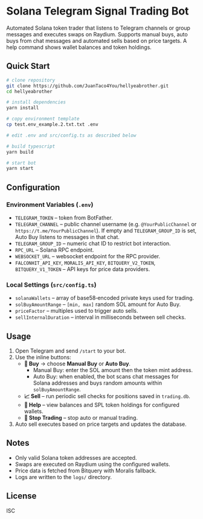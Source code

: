# Solana Telegram Signal Trading Bot

Automated Solana token trader that listens to Telegram channels or group messages and executes swaps on Raydium. Supports manual buys, auto buys from chat messages and automated sells based on price targets. A help command shows wallet balances and token holdings.

## Quick Start

```bash
# clone repository
git clone https://github.com/JuanTaco4You/hellyeabrother.git
cd hellyeabrother

# install dependencies
yarn install

# copy environment template
cp test.env_example.2.txt.txt .env

# edit .env and src/config.ts as described below

# build typescript
yarn build

# start bot
yarn start
```

## Configuration

### Environment Variables (`.env`)
- `TELEGRAM_TOKEN` – token from BotFather.
- `TELEGRAM_CHANNEL` – public channel username (e.g. `@YourPublicChannel` or `https://t.me/YourPublicChannel`). If empty and `TELEGRAM_GROUP_ID` is set, Auto Buy listens to messages in that chat.
- `TELEGRAM_GROUP_ID` – numeric chat ID to restrict bot interaction.
- `RPC_URL` – Solana RPC endpoint.
- `WEBSOCKET_URL` – websocket endpoint for the RPC provider.
- `FALCONHIT_API_KEY`, `MORALIS_API_KEY`, `BITQUERY_V2_TOKEN`, `BITQUERY_V1_TOKEN` – API keys for price data providers.

### Local Settings (`src/config.ts`)
- `solanaWallets` – array of base58‑encoded private keys used for trading.
- `solBuyAmountRange` – `[min, max]` random SOL amount for Auto Buy.
- `priceFactor` – multiples used to trigger auto sells.
- `sellInternalDuration` – interval in milliseconds between sell checks.

## Usage

1. Open Telegram and send `/start` to your bot.
2. Use the inline buttons:
   - **🛒 Buy** → choose **Manual Buy** or **Auto Buy**.
     - Manual Buy: enter the SOL amount then the token mint address.
     - Auto Buy: when enabled, the bot scans chat messages for Solana addresses and buys random amounts within `solBuyAmountRange`.
   - **📈 Sell** – run periodic sell checks for positions saved in `trading.db`.
   - **💼 Help** – view balances and SPL token holdings for configured wallets.
   - **🛒 Stop Trading** – stop auto or manual trading.
3. Auto sell executes based on price targets and updates the database.

## Notes

- Only valid Solana token addresses are accepted.
- Swaps are executed on Raydium using the configured wallets.
- Price data is fetched from Bitquery with Moralis fallback.
- Logs are written to the `logs/` directory.

## License

ISC

